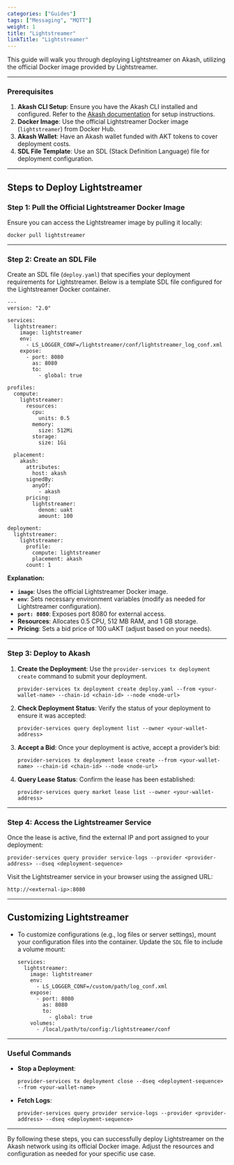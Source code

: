 ```yaml
---
categories: ["Guides"]
tags: ["Messaging", "MQTT"]
weight: 1
title: "Lightstreamer"
linkTitle: "Lightstreamer"
---
```



This guide will walk you through deploying Lightstreamer on Akash, utilizing the official Docker image provided by Lightstreamer.

---

### **Prerequisites**
1. **Akash CLI Setup**: Ensure you have the Akash CLI installed and configured. Refer to the [Akash documentation](https://docs.akash.network/) for setup instructions.
2. **Docker Image**: Use the official Lightstreamer Docker image (`lightstreamer`) from Docker Hub.
3. **Akash Wallet**: Have an Akash wallet funded with AKT tokens to cover deployment costs.
4. **SDL File Template**: Use an SDL (Stack Definition Language) file for deployment configuration.

---

## **Steps to Deploy Lightstreamer**

### Step 1: Pull the Official Lightstreamer Docker Image
Ensure you can access the Lightstreamer image by pulling it locally:
```
docker pull lightstreamer
```

---

### Step 2: Create an SDL File
Create an SDL file (`deploy.yaml`) that specifies your deployment requirements for Lightstreamer. Below is a template SDL file configured for the Lightstreamer Docker container.

```
---
version: "2.0"

services:
  lightstreamer:
    image: lightstreamer
    env:
      - LS_LOGGER_CONF=/lightstreamer/conf/lightstreamer_log_conf.xml
    expose:
      - port: 8080
        as: 8080
        to:
          - global: true

profiles:
  compute:
    lightstreamer:
      resources:
        cpu:
          units: 0.5
        memory:
          size: 512Mi
        storage:
          size: 1Gi

  placement:
    akash:
      attributes:
        host: akash
      signedBy:
        anyOf:
          - akash
      pricing:
        lightstreamer:
          denom: uakt
          amount: 100

deployment:
  lightstreamer:
    lightstreamer:
      profile:
        compute: lightstreamer
        placement: akash
      count: 1
```

**Explanation:**
- **`image`**: Uses the official Lightstreamer Docker image.
- **`env`**: Sets necessary environment variables (modify as needed for Lightstreamer configuration).
- **`port: 8080`**: Exposes port 8080 for external access.
- **Resources**: Allocates 0.5 CPU, 512 MB RAM, and 1 GB storage.
- **Pricing**: Sets a bid price of 100 uAKT (adjust based on your needs).

---

### Step 3: Deploy to Akash
1. **Create the Deployment**:
   Use the `provider-services tx deployment create` command to submit your deployment.

   ```
   provider-services tx deployment create deploy.yaml --from <your-wallet-name> --chain-id <chain-id> --node <node-url>
   ```

2. **Check Deployment Status**:
   Verify the status of your deployment to ensure it was accepted:
   ```
   provider-services query deployment list --owner <your-wallet-address>
   ```

3. **Accept a Bid**:
   Once your deployment is active, accept a provider’s bid:
   ```
   provider-services tx deployment lease create --from <your-wallet-name> --chain-id <chain-id> --node <node-url>
   ```

4. **Query Lease Status**:
   Confirm the lease has been established:
   ```
   provider-services query market lease list --owner <your-wallet-address>
   ```

---

### Step 4: Access the Lightstreamer Service
Once the lease is active, find the external IP and port assigned to your deployment:
```
provider-services query provider service-logs --provider <provider-address> --dseq <deployment-sequence>
```

Visit the Lightstreamer service in your browser using the assigned URL:
```
http://<external-ip>:8080
```

---

## **Customizing Lightstreamer**
- To customize configurations (e.g., log files or server settings), mount your configuration files into the container. Update the `SDL` file to include a volume mount:
  ```
  services:
    lightstreamer:
      image: lightstreamer
      env:
        - LS_LOGGER_CONF=/custom/path/log_conf.xml
      expose:
        - port: 8080
          as: 8080
          to:
            - global: true
      volumes:
        - /local/path/to/config:/lightstreamer/conf
  ```

---

### **Useful Commands**
- **Stop a Deployment**:
  ```
  provider-services tx deployment close --dseq <deployment-sequence> --from <your-wallet-name>
  ```
- **Fetch Logs**:
  ```
  provider-services query provider service-logs --provider <provider-address> --dseq <deployment-sequence>
  ```

---

By following these steps, you can successfully deploy Lightstreamer on the Akash network using its official Docker image. Adjust the resources and configuration as needed for your specific use case.